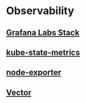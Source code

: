 
# Observability

## [Grafana Labs Stack](https://grafana.com/oss/)

## [kube-state-metrics](https://github.com/kubernetes/kube-state-metrics)

## [node-exporter](https://github.com/prometheus/node_exporter)

## [Vector](https://vector.dev/)
